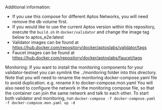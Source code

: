 
Additional information:
* If you use this compose for different Aptos Networks, you will need remove the db volume first.
* If you would like to use the current Aptos version within this repository, execute the
    `build.sh` in `docker/validator` and change the image tag below to aptos_e2e:latest
* Validator images can be found at https://hub.docker.com/repository/docker/aptoslabs/validator/tags
* Faucet images can be found at https://hub.docker.com/repository/docker/aptoslabs/faucet/tags

Monitoring:
If you want to install the monitoring components for your validator-testnet
you can symlink the ../monitoring folder into this directory.
Note that you will need to rename the monitoring docker-compose.yaml file to avoid duplication.
e.g. rename it to docker-compose.mon.yaml
You will also need to configure the network in the monitoring compose file,
so that the container can join the same network and talk to each other.
To start both validator and monitoring, run `docker-compose -f docker-compose.yaml -f docker-compose.mon.yaml up -d`

